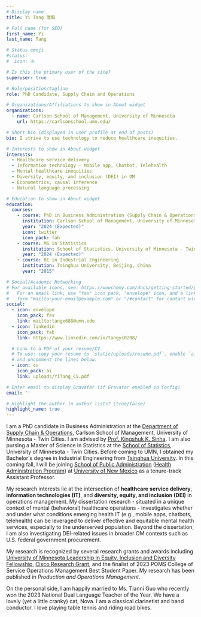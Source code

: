 ```yaml
---
# Display name
title: Yi Tang 唐懿

# Full name (for SEO)
first_name: Yi
last_name: Tang

# Status emoji
#status:
#  icon: ☕️

# Is this the primary user of the site?
superuser: true

# Role/position/tagline
role: PhD Candidate, Supply Chain and Operations

# Organizations/Affiliations to show in About widget
organizations:
  - name: Carlson School of Management, University of Minnesota
    url: https://carlsonschool.umn.edu/

# Short bio (displayed in user profile at end of posts)
bio: I strive to use technology to reduce healthcare inequities.

# Interests to show in About widget
interests:
  - Healthcare service delivery
  - Information technology - Mobile app, Chatbot, Telehealth
  - Mental healthcare inequities
  - Diversity, equity, and inclusion (DEI) in OM
  - Econometrics, causal inference
  - Natural language processing

# Education to show in About widget
education:
  courses:
    - course: PhD in Business Administration (Supply Chain & Operations)
      institution: Carlson School of Management, University of Minnesota - Twin Cities
      year: "2024 (Expected)"
      icon: twitter
      icon_pack: fab
    - course: MS in Statistics
      institution: School of Statistics, University of Minnesota - Twin Cities
      year: "2024 (Expected)"
    - course: BE in Industrial Engineering
      institution: Tsinghua University, Beijing, China
      year: "2015"

# Social/Academic Networking
# For available icons, see: https://wowchemy.com/docs/getting-started/page-builder/#icons
#   For an email link, use "fas" icon pack, "envelope" icon, and a link in the
#   form "mailto:your-email@example.com" or "/#contact" for contact widget.
social:
  - icon: envelope
    icon_pack: fas
    link: mailto:tangx688@umn.edu
  - icon: linkedin
    icon_pack: fab
    link: https://www.linkedin.com/in/tangyi0208/

  # Link to a PDF of your resume/CV.
  # To use: copy your resume to `static/uploads/resume.pdf`, enable `ai` icons in `params.yaml`,
  # and uncomment the lines below.
  - icon: cv
    icon_pack: ai
    link: uploads/YiTang_CV.pdf

# Enter email to display Gravatar (if Gravatar enabled in Config)
email: ''

# Highlight the author in author lists? (true/false)
highlight_name: true
---
```


I am a PhD candidate in Business Administration at the [Department of Supply Chain & Operations](https://carlsonschool.umn.edu/departments/supply-chain-operations), Carlson School of Management, University of Minnesota - Twin Cities. I am advised by [Prof. Kingshuk K. Sinha](https://carlsonschool.umn.edu/faculty/kingshuk-sinha). I am also pursing a Master of Science in Statistics at the [School of Statistics](https://cla.umn.edu/statistics), University of Minnesota - Twin Cities. Before coming to UMN, I obtained my Bachelor's degree in Industrial Engineering from [Tsinghua University](https://www.tsinghua.edu.cn/en/index.htm). In this coming fall, I will be joining [School of Public Administration](https://spa.unm.edu/) ([Health Administration Program](https://spa.unm.edu/academic-programs/mha-graduate-program/index.html)) at [University of New Mexico](https://www.unm.edu/) as a tenure-track Assistant Professor.

My research interests lie at the intersection of **healthcare service delivery**, **information technologies (IT)**, and **diversity, equity, and inclusion (DEI)** in operations management. My dissertation research - situated in a unique context of mental (behavioral) healthcare operations - investigates whether and under what conditions emerging health IT (e.g., mobile apps, chatbots, telehealth) can be leveraged to deliver effective and equitable mental health services, especially to the underserved population. Beyond the dissertation, I am also investigating DEI-related issues in broader OM contexts such as U.S. federal government procurement.

My research is recognized by several research grants and awards including [University of Minnesota Leadership in Equity, Inclusion and Diversity Fellowship](https://grad.umn.edu/news-events/news-overview/announcing-2020-2021-leadership-equity-inclusion-and-diversity-leid), [Cisco Research Grant](https://research.umn.edu/inquiry/post/collaboration-cisco-explores-frontier-data-technologies), and the finalist of 2023 POMS College of Service Operations Management Best Student Paper. My research has been published in *Production and Operations Management*.

On the personal side, I am happily married to Ms. Tianni Guo who recently won the 2023 National Dual Language Teacher of the Year. We have a lovely (yet a little cranky) cat, Nova. I am a classical clarinetist and band conductor. I love playing table tennis and riding road bikes. 
